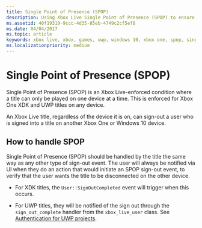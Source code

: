 ```yaml
---
title: Single Point of Presence (SPOP)
description: Using Xbox Live Single Point of Presence (SPOP) to ensure that a title is played on only a single device at a time.
ms.assetid: 40f19319-9ccc-4d35-85eb-4749c2cf5ef8
ms.date: 04/04/2017
ms.topic: article
keywords: xbox live, xbox, games, uwp, windows 10, xbox one, spop, single point of presence
ms.localizationpriority: medium
---
```


# Single Point of Presence (SPOP)

Single Point of Presence (SPOP) is an Xbox Live-enforced condition where a title can only be played on one device at a time.
This is enforced for Xbox One XDK and UWP titles on any device.

An Xbox Live title, regardless of the device it is on, can sign-out a user who is signed into a title on another Xbox One or Windows 10 device.


## How to handle SPOP

Single Point of Presence (SPOP) should be handled by the title the same way as any other type of sign-out event.
The user will always be notified via UI when they do an action that would initiate an SPOP sign-out event, to verify that the user wants the title to be disconnected on the other device.

* For XDK titles, the `User::SignOutCompleted` event will trigger when this occurs.

* For UWP titles, they will be notified of the sign out through the `sign_out_complete` handler from the `xbox_live_user` class.
  See [Authentication for UWP projects](auth/auth-uwp/live-auth-for-uwp-projects.md).
